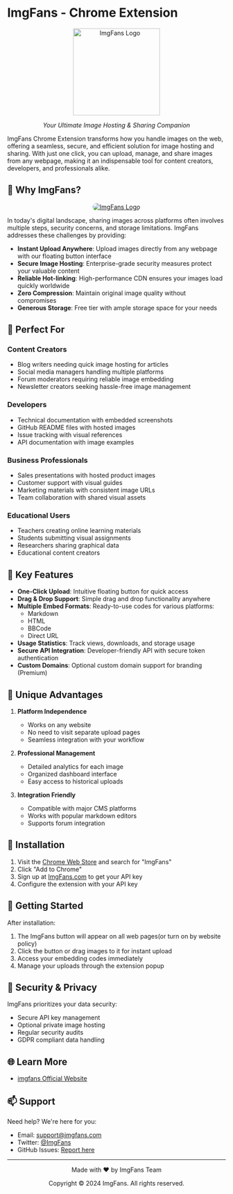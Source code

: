 # ImgFans - Chrome Extension

<div align="center">
    <img src="https://imgfans.com/_FRIFU" alt="ImgFans Logo" width="200"/>
    <p><em>Your Ultimate Image Hosting & Sharing Companion</em></p>
</div>

ImgFans Chrome Extension transforms how you handle images on the web, offering a seamless, secure, and efficient solution for image hosting and sharing. With just one click, you can upload, manage, and share images from any webpage, making it an indispensable tool for content creators, developers, and professionals alike.

## 🌟 Why ImgFans?

<div align="center">
    <a href="https://imgfans.com?utm=readme" target="_blank">
        <img src="https://imgfans.com/_D4x2V" alt="ImgFans Logo" style="border-radius: 10px;"/>
    </a>
</div>

In today's digital landscape, sharing images across platforms often involves multiple steps, security concerns, and storage limitations. ImgFans addresses these challenges by providing:

- **Instant Upload Anywhere**: Upload images directly from any webpage with our floating button interface
- **Secure Image Hosting**: Enterprise-grade security measures protect your valuable content
- **Reliable Hot-linking**: High-performance CDN ensures your images load quickly worldwide
- **Zero Compression**: Maintain original image quality without compromises
- **Generous Storage**: Free tier with ample storage space for your needs

## 🎯 Perfect For

### Content Creators
- Blog writers needing quick image hosting for articles
- Social media managers handling multiple platforms
- Forum moderators requiring reliable image embedding
- Newsletter creators seeking hassle-free image management

### Developers
- Technical documentation with embedded screenshots
- GitHub README files with hosted images
- Issue tracking with visual references
- API documentation with image examples

### Business Professionals
- Sales presentations with hosted product images
- Customer support with visual guides
- Marketing materials with consistent image URLs
- Team collaboration with shared visual assets

### Educational Users
- Teachers creating online learning materials
- Students submitting visual assignments
- Researchers sharing graphical data
- Educational content creators

## 🚀 Key Features

- **One-Click Upload**: Intuitive floating button for quick access
- **Drag & Drop Support**: Simple drag and drop functionality anywhere
- **Multiple Embed Formats**: Ready-to-use codes for various platforms:
  - Markdown
  - HTML
  - BBCode
  - Direct URL
- **Usage Statistics**: Track views, downloads, and storage usage
- **Secure API Integration**: Developer-friendly API with secure token authentication
- **Custom Domains**: Optional custom domain support for branding (Premium)

## 💎 Unique Advantages

1. **Platform Independence**
   - Works on any website
   - No need to visit separate upload pages
   - Seamless integration with your workflow

2. **Professional Management**
   - Detailed analytics for each image
   - Organized dashboard interface
   - Easy access to historical uploads

3. **Integration Friendly**
   - Compatible with major CMS platforms
   - Works with popular markdown editors
   - Supports forum integration

## 🔧 Installation

1. Visit the [Chrome Web Store](https://chrome.google.com/webstore) and search for "ImgFans"
2. Click "Add to Chrome"
3. Sign up at [ImgFans.com](https://imgfans.com) to get your API key
4. Configure the extension with your API key

## 🎉 Getting Started

After installation:

1. The ImgFans button will appear on all web pages(or turn on by website policy)
2. Click the button or drag images to it for instant upload
3. Access your embedding codes immediately
4. Manage your uploads through the extension popup

## 🔐 Security & Privacy

ImgFans prioritizes your data security:

- Secure API key management
- Optional private image hosting
- Regular security audits
- GDPR compliant data handling

## 🌐 Learn More

- [imgfans Official Website](https://imgfans.com)

## 📫 Support

Need help? We're here for you:

- Email: support@imgfans.com
- Twitter: [@ImgFans](https://twitter.com/imgfans)
- GitHub Issues: [Report here](https://github.com/Travisun/Imgfans-chrome-extension/issues)

---

<div align="center">
    <p>Made with ❤️ by ImgFans Team</p>
    <p>Copyright © 2024 ImgFans. All rights reserved.</p>
</div>